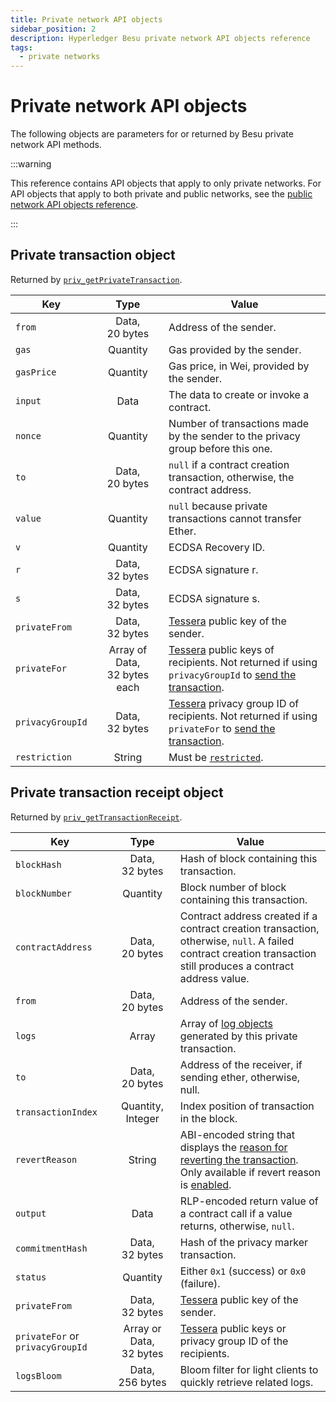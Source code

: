 ```yaml
---
title: Private network API objects
sidebar_position: 2
description: Hyperledger Besu private network API objects reference
tags:
  - private networks
---
```


# Private network API objects

The following objects are parameters for or returned by Besu private network API methods.

:::warning

This reference contains API objects that apply to only private networks. For API objects that apply to both private and public networks, see the [public network API objects reference](../../../public-networks/reference/api/objects.md).

:::

## Private transaction object

Returned by [`priv_getPrivateTransaction`](index.md#priv_getprivatetransaction).

| Key | Type | Value |
| --- | :-: | --- |
| `from` | Data, 20&nbsp;bytes | Address of the sender. |
| `gas` | Quantity | Gas provided by the sender. |
| `gasPrice` | Quantity | Gas price, in Wei, provided by the sender. |
| `input` | Data | The data to create or invoke a contract. |
| `nonce` | Quantity | Number of transactions made by the sender to the privacy group before this one. |
| `to` | Data, 20&nbsp;bytes | `null` if a contract creation transaction, otherwise, the contract address. |
| `value` | Quantity | `null` because private transactions cannot transfer Ether. |
| `v` | Quantity | ECDSA Recovery ID. |
| `r` | Data, 32&nbsp;bytes | ECDSA signature r. |
| `s` | Data, 32&nbsp;bytes | ECDSA signature s. |
| `privateFrom` | Data, 32&nbsp;bytes | [Tessera](https://docs.tessera.consensys.net/) public key of the sender. |
| `privateFor` | Array of Data, 32&nbsp;bytes each | [Tessera](https://docs.tessera.consensys.net/) public keys of recipients. Not returned if using `privacyGroupId` to [send the transaction](../../../private-networks/concepts/privacy/privacy-groups.md#privacy-types). |
| `privacyGroupId` | Data, 32&nbsp;bytes | [Tessera](https://docs.tessera.consensys.net/) privacy group ID of recipients. Not returned if using `privateFor` to [send the transaction](../../../private-networks/concepts/privacy/privacy-groups.md#privacy-types). |
| `restriction` | String | Must be [`restricted`](../../../private-networks/concepts/privacy/private-transactions/index.md). |

## Private transaction receipt object

Returned by [`priv_getTransactionReceipt`](index.md#priv_gettransactionreceipt).

| Key | Type | Value |
| --- | :-: | --- |
| `blockHash` | Data, 32&nbsp;bytes | Hash of block containing this transaction. |
| `blockNumber` | Quantity | Block number of block containing this transaction. |
| `contractAddress` | Data, 20&nbsp;bytes | Contract address created if a contract creation transaction, otherwise, `null`. A failed contract creation transaction still produces a contract address value. |
| `from` | Data, 20&nbsp;bytes | Address of the sender. |
| `logs` | Array | Array of [log objects](../../../public-networks/reference/api/objects.md#log-object) generated by this private transaction. |
| `to` | Data, 20&nbsp;bytes | Address of the receiver, if sending ether, otherwise, null. |
| `transactionIndex` | Quantity, Integer | Index position of transaction in the block. |
| `revertReason` | String | ABI-encoded string that displays the [reason for reverting the transaction](../../../private-networks/how-to/send-transactions/revert-reason.md). Only available if revert reason is [enabled](../cli/options.md#revert-reason-enabled). |
| `output` | Data | RLP-encoded return value of a contract call if a value returns, otherwise, `null`. |
| `commitmentHash` | Data, 32&nbsp;bytes | Hash of the privacy marker transaction. |
| `status` | Quantity | Either `0x1` (success) or `0x0` (failure). |
| `privateFrom` | Data, 32&nbsp;bytes | [Tessera](https://docs.tessera.consensys.net/) public key of the sender. |
| `privateFor` or `privacyGroupId` | Array or Data, 32&nbsp;bytes | [Tessera](https://docs.tessera.consensys.net/) public keys or privacy group ID of the recipients. |
| `logsBloom` | Data, 256&nbsp;bytes | Bloom filter for light clients to quickly retrieve related logs. |
